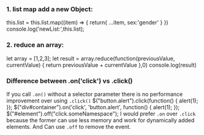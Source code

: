 ### 1. list map add a new Object:
this.list = this.list.map((item) => {
  return{
    ...item,
    sex:'gender'
  }
})
console.log('newList:',this.list);
### 2. reduce an array:
let array = [1,2,3];
let result = array.reduce(function(previousValue, currentValue)
    {
        return previousValue + currentValue
    },0)
console.log(result)       
### Difference between .on('click') vs .click()
If you call `.on()` without a selector parameter there is no performance improvement over using `.click()`
$("button.alert").click(function() {
    alert(1);
});
$("div#container").on('click', 'button.alert', function() {
    alert(1);
});
$("#element").off("click.someNamespace");
I would prefer `.on` over `.click` because the former can use less memory and work for dynamically added elements.
And Can use `.off` to remove the event.